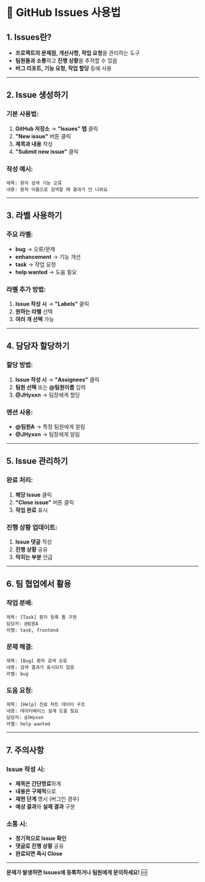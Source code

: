 # 📝 GitHub Issues 사용법

## **1. Issues란?**
- **프로젝트의 문제점, 개선사항, 작업 요청**을 관리하는 도구
- **팀원들과 소통**하고 **진행 상황**을 추적할 수 있음
- **버그 리포트, 기능 요청, 작업 할당** 등에 사용

---

## **2. Issue 생성하기**

### **기본 사용법:**
1. **GitHub 저장소** → **"Issues" 탭** 클릭
2. **"New issue"** 버튼 클릭
3. **제목과 내용** 작성
4. **"Submit new issue"** 클릭

### **작성 예시:**
```
제목: 환자 검색 기능 오류
내용: 환자 이름으로 검색할 때 결과가 안 나와요
```

---

## **3. 라벨 사용하기**

### **주요 라벨:**
- **bug** → 오류/문제
- **enhancement** → 기능 개선
- **task** → 작업 요청
- **help wanted** → 도움 필요

### **라벨 추가 방법:**
1. **Issue 작성 시** → **"Labels"** 클릭
2. **원하는 라벨** 선택
3. **여러 개 선택** 가능

---

## **4. 담당자 할당하기**

### **할당 방법:**
1. **Issue 작성 시** → **"Assignees"** 클릭
2. **팀원 선택** 또는 **@팀원이름** 입력
3. **@JHyxxn** → 팀장에게 할당

### **멘션 사용:**
- **@팀원A** → 특정 팀원에게 알림
- **@JHyxxn** → 팀장에게 알림

---

## **5. Issue 관리하기**

### **완료 처리:**
1. **해당 Issue** 클릭
2. **"Close issue"** 버튼 클릭
3. **작업 완료** 표시

### **진행 상황 업데이트:**
1. **Issue 댓글** 작성
2. **진행 상황** 공유
3. **막히는 부분** 언급

---

## **6. 팀 협업에서 활용**

### **작업 분배:**
```
제목: [Task] 환자 등록 폼 구현
담당자: @팀원A
라벨: task, frontend
```

### **문제 해결:**
```
제목: [Bug] 환자 검색 오류
내용: 검색 결과가 표시되지 않음
라벨: bug
```

### **도움 요청:**
```
제목: [Help] 진료 차트 데이터 구조
내용: 데이터베이스 설계 도움 필요
담당자: @JHyxxn
라벨: help wanted
```

---

## **7. 주의사항**

### **Issue 작성 시:**
- **제목은 간단명료**하게
- **내용은 구체적**으로
- **재현 단계** 명시 (버그인 경우)
- **예상 결과**와 **실제 결과** 구분

### **소통 시:**
- **정기적으로 Issue 확인**
- **댓글로 진행 상황** 공유
- **완료되면 즉시 Close**

---

**문제가 발생하면 Issues에 등록하거나 팀원에게 문의하세요!** 🆘

